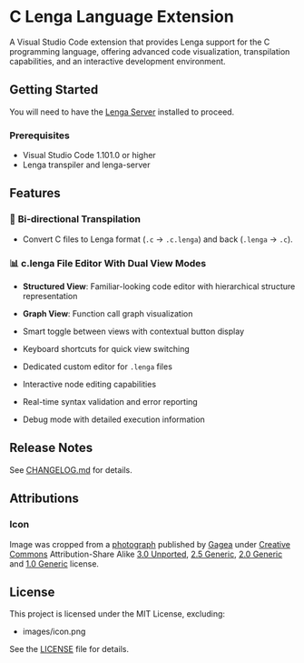 # C Lenga Language Extension

A Visual Studio Code extension that provides Lenga support for the C programming language, offering advanced code visualization, transpilation capabilities, and an interactive development environment.

## Getting Started

You will need to have the [Lenga Server](https://github.com/lengalabs/lenga) installed to proceed.

### Prerequisites

- Visual Studio Code 1.101.0 or higher
- Lenga transpiler and lenga-server

## Features

### 🔄 **Bi-directional Transpilation**

- Convert C files to Lenga format (`.c` → `.c.lenga`) and back (`.lenga` → `.c`).

### 📊 **c.lenga File Editor With Dual View Modes**

- **Structured View**: Familiar-looking code editor with hierarchical structure representation
- **Graph View**: Function call graph visualization
- Smart toggle between views with contextual button display
- Keyboard shortcuts for quick view switching

- Dedicated custom editor for `.lenga` files
- Interactive node editing capabilities
- Real-time syntax validation and error reporting
- Debug mode with detailed execution information

## Release Notes

See [CHANGELOG.md](CHANGELOG.md) for details.

## Attributions

### Icon

Image was cropped from a [photograph](https://commons.wikimedia.org/wiki/File:Nothofagus_pumilio-general_view_01.JPG) published by [Gagea](https://commons.wikimedia.org/wiki/User:Gagea) under [Creative Commons](https://en.wikipedia.org/wiki/en:Creative_Commons) Attribution-Share Alike [3.0 Unported](https://creativecommons.org/licenses/by-sa/3.0/deed.en), [2.5 Generic](https://creativecommons.org/licenses/by-sa/2.5/deed.en), [2.0 Generic](https://creativecommons.org/licenses/by-sa/2.0/deed.en) and [1.0 Generic](https://creativecommons.org/licenses/by-sa/1.0/deed.en) license.

## License

This project is licensed under the MIT License, excluding:

- images/icon.png

See the [LICENSE](LICENSE) file for details.
